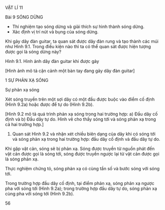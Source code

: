 VẬT LÍ 11

Bài 9 SÓNG DỪNG

- Thí nghiệm tạo sóng dừng và giải thích sự hình thành sóng dừng.
- Xác định vị trí nút và bụng của sóng dừng.

Khi gảy dây đàn guitar, ta quan sát được dây đàn rung và tạo thành các múi như Hình 9.1. Trong điều kiện nào thì ta có thể quan sát được hiện tượng được gọi là sóng dừng này?

Hình 9.1. Hình ảnh dây đàn guitar khi được gảy

[Hình ảnh mô tả cận cảnh một bàn tay đang gảy dây đàn guitar]

1 SỰ PHẢN XẠ SÓNG

Sự phản xạ sóng

Xét sóng truyền trên một sợi dây có một đầu được buộc vào điểm cố định (Hình 9.2a) hoặc được để tự do (Hình 9.2b).

[Hình 9.2 mô tả quá trình phản xạ sóng trong hai trường hợp: a) Đầu dây cố định và b) Đầu dây tự do. Hình vẽ cho thấy sóng tới và sóng phản xạ trong cả hai trường hợp.]

1. Quan sát Hình 9.2 và nhận xét chiều biên dạng của dây khi có sóng tới và sóng phản xạ trong hai trường hợp: đầu dây cố định và đầu dây tự do.

Khi gặp vật cản, sóng sẽ bị phản xạ. Sóng được truyền từ nguồn phát đến vật cản được gọi là sóng tới, sóng được truyền ngược lại từ vật cản được gọi là sóng phản xạ.

Thực nghiệm chứng tỏ, sóng phản xạ có cùng tần số và bước sóng với sóng tới.

Trong trường hợp đầu dây cố định, tại điểm phản xạ, sóng phản xạ ngược pha với sóng tới (Hình 9.2a); trong trường hợp đầu dây tự do, sóng phản xạ cùng pha với sóng tới (Hình 9.2b).

56
